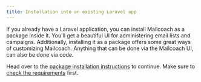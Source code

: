 ```yaml
---
title: Installation into an existing Laravel app
---
```


If you already have a Laravel application, you can install Mailcoach as a package inside it. You'll get a beautiful UI for administering email lists and campaigns. Additionally, installing it as a package offers some great ways of customizing Mailcoach. Anything that can be done via the Mailcoach UI, can also be done via code. 

Head over to the [package installation instructions](/docs/v1/package/general/installation-and-setup) to continue. Make sure to [check the requirements](/docs/v1/package/general/requirements) first.
